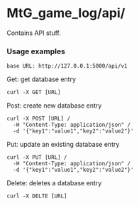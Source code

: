 # MtG_game_log/api/

Contains API stuff.

### Usage examples

`base URL: http://127.0.0.1:5000/api/v1`

Get: get database entry
```
curl -X GET [URL]
```

Post: create new database entry
```
curl -X POST [URL] /
  -H "Content-Type: application/json" /
  -d '{"key1":"value1","key2":"value2"}'
```

Put: update an existing database entry
```
curl -X PUT [URL] /
  -H "Content-Type: application/json" /
  -d '{"key1":"value1","key2":"value2"}'
```

Delete: deletes a database entry
```
curl -X DELTE [URL]
```
